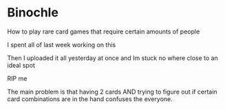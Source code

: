 # Binochle
How to play rare card games that require certain amounts of people

I spent all of last week working on this

Then I uploaded it all yesterday at once and Im stuck no where close to an ideal spot

RIP me

The main problem is that having 2 cards AND trying to figure out if certain card combinations are in the hand confuses the everyone.
